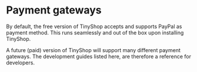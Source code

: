 # Payment gateways

By default, the free version of TinyShop accepts and supports PayPal as payment method. This runs seamlessly and out of the box upon installing TinyShop. 

A future (paid) version of TinyShop will support many different payment gateways. The development guides listed here, are therefore a reference for developers.
